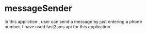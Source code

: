 # messageSender
In this appliction , user can send a message by just entering a phone number. I have used fast2sms api for this application.

